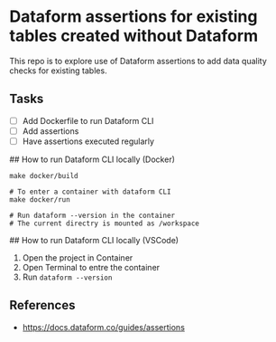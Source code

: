 # Dataform assertions for existing tables created without Dataform

This repo is to explore use of Dataform assertions to add data quality checks for existing tables.

## Tasks
- [ ] Add Dockerfile to run Dataform CLI
- [ ] Add assertions
- [ ] Have assertions executed regularly

## How to run Dataform CLI locally (Docker)
```
make docker/build

# To enter a container with dataform CLI
make docker/run

# Run dataform --version in the container
# The current directry is mounted as /workspace
```

## How to run Dataform CLI locally (VSCode)
1. Open the project in Container
2. Open Terminal to entre the container
3. Run `dataform --version`

## References
- https://docs.dataform.co/guides/assertions
